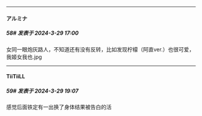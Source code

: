 ﻿
*****

####  アルミナ  
##### 58#       发表于 2024-3-29 17:00

女同一眼炮灰路人，不知道还有没有反转，比如发现柠檬（阿直ver.）也很可爱，我姬女我也.jpg


*****

####  TiiTiiLL  
##### 59#       发表于 2024-3-29 19:07

感觉后面铁定有一出换了身体结果被告白的活

